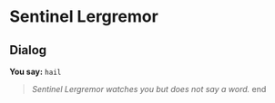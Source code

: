 # Sentinel Lergremor


## Dialog

**You say:** `hail`



>*Sentinel Lergremor watches you but does not say a word.*
end
